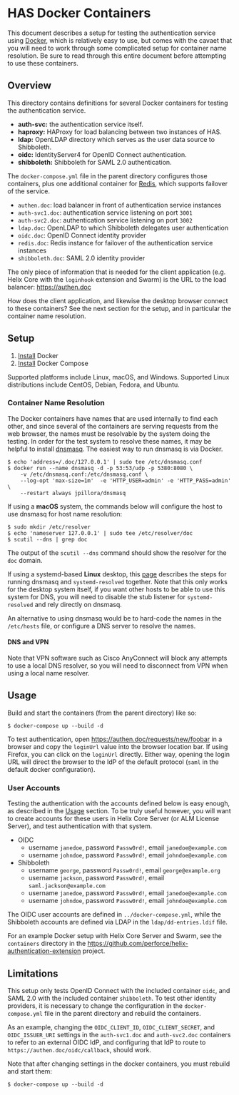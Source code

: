 # HAS Docker Containers

This document describes a setup for testing the authentication service using [Docker](https://www.docker.com), which is relatively easy to use, but comes with the cavaet that you will need to work through some complicated setup for container name resolution. Be sure to read through this entire document before attempting to use these containers.

## Overview

This directory contains definitions for several Docker containers for testing the authentication service.

* **auth-svc:** the authentication service itself.
* **haproxy:** HAProxy for load balancing between two instances of HAS.
* **ldap:** OpenLDAP directory which serves as the user data source to Shibboleth.
* **oidc:** IdentityServer4 for OpenID Connect authentication.
* **shibboleth:** Shibboleth for SAML 2.0 authentication.

The `docker-compose.yml` file in the parent directory configures those containers, plus one additional container for [Redis](https://redis.io), which supports failover of the service.

* `authen.doc`: load balancer in front of authentication service instances
* `auth-svc1.doc`: authentication service listening on port `3001`
* `auth-svc2.doc`: authentication service listening on port `3002`
* `ldap.doc`: OpenLDAP to which Shibboleth delegates user authentication
* `oidc.doc`: OpenID Connect identity provider
* `redis.doc`: Redis instance for failover of the authentication service instances
* `shibboleth.doc`: SAML 2.0 identity provider

The only piece of information that is needed for the client application (e.g. Helix Core with the `loginhook` extension and Swarm) is the URL to the load balancer: https://authen.doc

How does the client application, and likewise the desktop browser connect to these containers? See the next section for the setup, and in particular the container name resolution.

## Setup

1. [Install](https://docs.docker.com/engine/install/) Docker
1. [Install](https://docs.docker.com/compose/install/) Docker Compose

Supported platforms include Linux, macOS, and Windows. Supported Linux distributions include CentOS, Debian, Fedora, and Ubuntu.

### Container Name Resolution

The Docker containers have names that are used internally to find each other, and since several of the containers are serving requests from the web browser, the names must be resolvable by the system doing the testing. In order for the test system to resolve these names, it may be helpful to install [dnsmasq](http://www.thekelleys.org.uk/dnsmasq/doc.html). The easiest way to run dnsmasq is via Docker.

```shell
$ echo 'address=/.doc/127.0.0.1' | sudo tee /etc/dnsmasq.conf
$ docker run --name dnsmasq -d -p 53:53/udp -p 5380:8080 \
    -v /etc/dnsmasq.conf:/etc/dnsmasq.conf \
    --log-opt 'max-size=1m'  -e 'HTTP_USER=admin' -e 'HTTP_PASS=admin' \
    --restart always jpillora/dnsmasq
```

If using a **macOS** system, the commands below will configure the host to use dnsmasq for host name resolution:

```shell
$ sudo mkdir /etc/resolver
$ echo 'nameserver 127.0.0.1' | sudo tee /etc/resolver/doc
$ scutil --dns | grep doc
```

The output of the `scutil --dns` command should show the resolver for the `doc` domain.

If using a systemd-based **Linux** desktop, this [page](https://sixfeetup.com/blog/local-development-with-wildcard-dns-on-linux) describes the steps for running dnsmasq and `systemd-resolved` together. Note that this only works for the desktop system itself, if you want other hosts to be able to use this system for DNS, you will need to disable the stub listener for `systemd-resolved` and rely directly on dnsmasq.

An alternative to using dnsmasq would be to hard-code the names in the `/etc/hosts` file, or configure a DNS server to resolve the names.

#### DNS and VPN

Note that VPN software such as Cisco AnyConnect will block any attempts to use a local DNS resolver, so you will need to disconnect from VPN when using a local name resolver.

## Usage

Build and start the containers (from the parent directory) like so:

```shell
$ docker-compose up --build -d
```

To test authentication, open https://authen.doc/requests/new/foobar in a browser and copy the `loginUrl` value into the browser location bar. If using Firefox, you can click on the `loginUrl` directly. Either way, opening the login URL will direct the browser to the IdP of the default protocol (`saml` in the default docker configuration).

### User Accounts

Testing the authentication with the accounts defined below is easy enough, as described in the [Usage](#usage) section. To be truly useful however, you will want to create accounts for these users in Helix Core Server (or ALM License Server), and test authentication with that system. 

* OIDC
    - username `janedoe`, password `Passw0rd!`, email `janedoe@example.com`
    - username `johndoe`, password `Passw0rd!`, email `johndoe@example.com`
* Shibboleth
    - username `george`, password `Passw0rd!`, email `george@example.org`
    - username `jackson`, password `Passw0rd!`, email `saml.jackson@example.com`
    - username `janedoe`, password `Passw0rd!`, email `janedoe@example.com`
    - username `johndoe`, password `Passw0rd!`, email `johndoe@example.com`

The OIDC user accounts are defined in `../docker-compose.yml`, while the Shibboleth accounts are defined via LDAP in the `ldap/dd-entries.ldif` file.

For an example Docker setup with Helix Core Server and Swarm, see the `containers` directory in the https://github.com/perforce/helix-authentication-extension project.

## Limitations

This setup only tests OpenID Connect with the included container `oidc`, and SAML 2.0 with the included container `shibboleth`. To test other identity providers, it is necessary to change the configuration in the `docker-compose.yml` file in the parent directory and rebuild the containers.

As an example, changing the `OIDC_CLIENT_ID`, `OIDC_CLIENT_SECRET`, and `OIDC_ISSUER_URI` settings in the `auth-svc1.doc` and `auth-svc2.doc` containers to refer to an external OIDC IdP, and configuring that IdP to route to `https://authen.doc/oidc/callback`, should work.

Note that after changing settings in the docker containers, you must rebuild and start them:

```shell
$ docker-compose up --build -d
```
